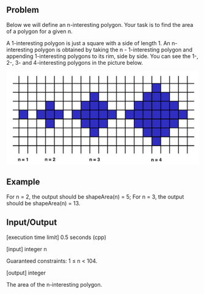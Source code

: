 ## Problem
Below we will define an n-interesting polygon. Your task is to find the area of a polygon for a given n.

A 1-interesting polygon is just a square with a side of length 1. An n-interesting polygon is obtained by taking the n - 1-interesting polygon and appending 1-interesting polygons to its rim, side by side. You can see the 1-, 2-, 3- and 4-interesting polygons in the picture below.

![alt text](https://raw.githubusercontent.com/Lucas-Bech/CodeSignal-Solutions/master/shapeArea/img/illustration.png)

## Example
For n = 2, the output should be
shapeArea(n) = 5;
For n = 3, the output should be
shapeArea(n) = 13.

## Input/Output

[execution time limit] 0.5 seconds (cpp)

[input] integer n

Guaranteed constraints:
1 ≤ n < 104.

[output] integer

The area of the n-interesting polygon.
